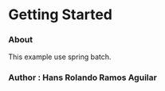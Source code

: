# Getting Started

### About
This example use spring batch.

### Author : Hans Rolando Ramos Aguilar
